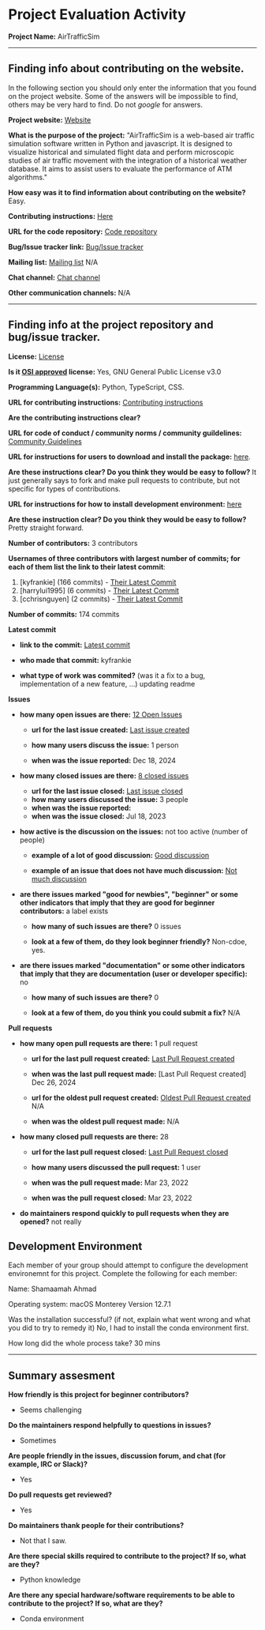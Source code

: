 # Project Evaluation Activity



__Project Name:__  AirTrafficSim


---

## Finding info about contributing on the website.

In the following section you should only enter the information that you
found on the project website. Some of the answers will be impossible to find, others
may be very hard to find. Do not _google_ for answers.

__Project website:__ [Website](https://hkust-octad-lab.github.io/AirTrafficSim/)


__What is the purpose of the project:__ "AirTrafficSim is a web-based air traffic simulation software written in Python and javascript. It is designed to visualize historical and simulated flight data and perform microscopic studies of air traffic movement with the integration of a historical weather database. It aims to assist users to evaluate the performance of ATM algorithms."


__How easy was it to find information about contributing on the website?__ Easy.


__Contributing instructions:__ [Here](https://github.com/HKUST-OCTAD-LAB/AirTrafficSim/blob/main/CONTRIBUTING.md) 

__URL for the code repository:__ [Code repository](https://github.com/HKUST-OCTAD-LAB/AirTrafficSim.git)

__Bug/Issue tracker link:__ [Bug/Issue tracker](https://github.com/HKUST-OCTAD-LAB/AirTrafficSim/issues)

__Mailing list:__ [Mailing list](N/A) N/A

__Chat channel:__ [Chat channel](https://github.com/HKUST-OCTAD-LAB/AirTrafficSim/discussions)

__Other communication channels:__ N/A


---

## Finding info at the project repository and bug/issue tracker.

__License:__ [License](https://github.com/HKUST-OCTAD-LAB/AirTrafficSim/blob/main/LICENSE)

__Is it [OSI approved](https://opensource.org/licenses/alphabetical) license:__ Yes, GNU General Public License v3.0

__Programming Language(s):__ Python, TypeScript, CSS.

__URL for contributing instructions:__ [Contributing instructions](https://github.com/HKUST-OCTAD-LAB/AirTrafficSim/blob/main/CONTRIBUTING.md)

__Are the contributing instructions clear?__ 


__URL for code of conduct / community norms / community guildelines:__ [Community Guidelines](https://www.python.org/psf/codeofconduct/)

__URL for instructions for users to download and install the package:__  [here](https://hkust-octad-lab.github.io/AirTrafficSim/install.html). 


__Are these instructions clear? Do you think they would be easy to follow?__ It just generally says to fork and make pull requests to contribute, but not specific for types of contributions.


__URL for instructions for how to install development environment:__ [here](https://hkust-octad-lab.github.io/AirTrafficSim/development/guide.html)


__Are these instruction clear? Do you think they would be easy to follow?__ Pretty straight forward.


__Number of contributors:__ 3 contributors


__Usernames of three contributors with largest number of commits; for
each of them list the link to their latest commit__:

1. [kyfrankie] (166 commits) - [Their Latest Commit](https://github.com/HKUST-OCTAD-LAB/AirTrafficSim/commit/2d3f410ba0c39df44efe81d5eddcefdcb6b5c430)
1. [harrylui1995] (6 commits) - [Their Latest Commit](https://github.com/HKUST-OCTAD-LAB/AirTrafficSim/commit/d8a41e76ba9d7753da8e567cf532fa2bf9479dc0)
1. [cchrisnguyen] (2 commits) - [Their Latest Commit](https://github.com/HKUST-OCTAD-LAB/AirTrafficSim/commit/e5091698b29139d36e9c68ff8b0e4c6cc96564d2)


__Number of commits:__ 174 commits

__Latest commit__ 

- __link to the commit:__ [Latest commit](https://github.com/HKUST-OCTAD-LAB/AirTrafficSim/commit/2d3f410ba0c39df44efe81d5eddcefdcb6b5c430)

- __who made that commit:__ kyfrankie

- __what type of work was commited?__ (was it a fix to a bug, implementation of a new feature, ...) updating readme


__Issues__

- __how many open issues are there:__ [12 Open Issues](https://github.com/HKUST-OCTAD-LAB/AirTrafficSim/issues)

    - __url for the last issue created:__ [Last issue created](https://github.com/HKUST-OCTAD-LAB/AirTrafficSim/issues/63)

    - __how many users discuss the issue:__ 1 person
    
    - __when was the issue reported:__ Dec 18, 2024
    

- __how many closed issues are there:__ [8 closed issues](https://github.com/HKUST-OCTAD-LAB/AirTrafficSim/issues?q=is%3Aissue%20state%3Aclosed)
    - __url for the last issue closed:__ [Last issue closed](https://github.com/HKUST-OCTAD-LAB/AirTrafficSim/issues/53)
    - __how many users discussed the issue:__ 3 people
    - __when was the issue reported:__ 
    - __when was the issue closed:__ Jul 18, 2023

- __how active is the discussion on the issues:__ not too active (number of people)

    - __example of a lot of good discussion:__ [Good discussion](https://github.com/HKUST-OCTAD-LAB/AirTrafficSim/issues/54)
    
    - __example of an issue that does not have much discussion:__ [Not much discussion](https://github.com/HKUST-OCTAD-LAB/AirTrafficSim/issues/63)



- __are there issues marked "good for newbies", "beginner" or some other indicators that imply that they are good for beginner contributors:__ a label exists

    - __how many of such issues are there?__ 0 issues
    
    - __look at a few of them, do they look beginner friendly?__ Non-cdoe, yes.



- __are there issues marked "documentation" or some other indicators that imply that they are documentation (user or developer specific):__ no

    - __how many of such issues are there?__ 0
    
    - __look at a few of them, do you think you could submit a fix?__ N/A



__Pull requests__

- __how many open pull requests are there:__ 1 pull request

    - __url for the last pull request created:__ [Last Pull Request created](https://github.com/HKUST-OCTAD-LAB/AirTrafficSim/pull/64)
    
    - __when was the last pull request made:__ [Last Pull Request created] Dec 26, 2024

    - __url for the oldest pull request created:__ [Oldest Pull Request created]() N/A
    
    - __when was the oldest pull request made:__ N/A

- __how many closed pull requests are there:__ 28

    - __url for the last pull request closed:__ [Last Pull Request closed](https://github.com/HKUST-OCTAD-LAB/AirTrafficSim/pull/13)
    
    - __how many users discussed the pull request:__ 1 user
    
    - __when was the pull request made:__  Mar 23, 2022
    
    - __when was the pull request closed:__ Mar 23, 2022
    

- __do maintainers respond quickly to pull requests when they are opened?__ not really


## Development Environment 

Each member of your group should attempt to configure the development environemnt 
for this project. Complete the following for each member:

Name: Shamaamah Ahmad

Operating system: macOS Monterey Version 12.7.1

Was the installation successful? (if not, explain what went wrong and 
what you did to try to remedy it) No, I had to install the conda environment first.

How long did the whole process take? 30 mins


---


## Summary assesment
__How friendly is this project for beginner contributors?__ 

- Seems challenging

__Do the maintainers respond helpfully to questions in issues?__

- Sometimes

__Are people friendly in the issues, discussion forum, and chat (for example, IRC or Slack)?__

- Yes

__Do pull requests get reviewed?__

- Yes

__Do maintainers thank people for their contributions?__

- Not that I saw.

__Are there special skills required to contribute to the project? If so, what are they?__

- Python knowledge

__Are there any special hardware/software requirements to be able to contribute to the project? If so, what are they?__

- Conda environment


